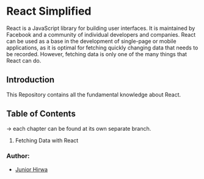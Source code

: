 # React Simplified

React is a JavaScript library for building user interfaces. It is maintained by Facebook and a community of individual developers and companies. React can be used as a base in the development of single-page or mobile applications, as it is optimal for fetching quickly changing data that needs to be recorded. However, fetching data is only one of the many things that React can do.

## Introduction

This Repository contains all the fundamental knowledge about React. 


## Table of Contents

-> each chapter can be found at its own separate branch.

1. Fetching Data with React


### Author: 

- [Junior Hirwa](https://github.com/HIRWA13)